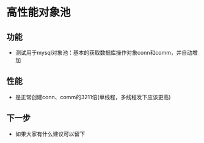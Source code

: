# 高性能对象池

## 功能
* 测试用于mysql对象池：基本的获取数据库操作对象conn和comm，并自动增加

## 性能
* 是正常创建conn、comm的3211倍(单线程，多线程发下应该更高)

## 下一步
* 如果大家有什么建议可以留下  